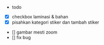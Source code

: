 - todo

- [x] checkbox laminasi & bahan
- [x] pisahkan kategori stiker dan tambah stiker
- [] gambar mesti zoom
- [] fix bug
